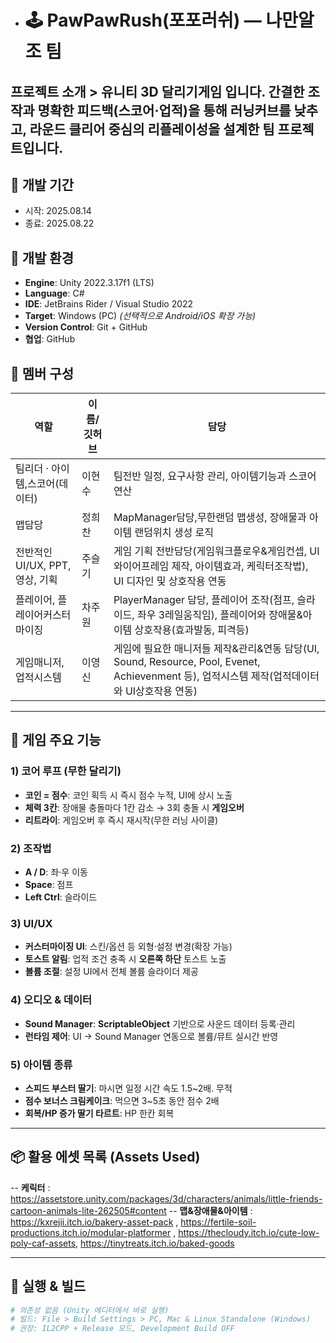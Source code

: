 - # 🕹️ PawPawRush(포포러쉬) — 나만알조 팀

프로젝트 소개 > 유니티 3D 달리기게임 입니다. 간결한 조작과 명확한 피드백(스코어·업적)을 통해 러닝커브를 낮추고, 라운드 클리어 중심의 리플레이성을 설계한 팀 프로젝트입니다.
---
## 📅 개발 기간
- 시작: 2025.08.14  
- 종료: 2025.08.22  

## 🧰 개발 환경
- **Engine**: Unity 2022.3.17f1 (LTS)
- **Language**: C#
- **IDE**: JetBrains Rider / Visual Studio 2022
- **Target**: Windows (PC) *(선택적으로 Android/iOS 확장 가능)*
- **Version Control**: Git + GitHub
- **협업**: GitHub

## 👥 멤버 구성
| 역할 | 이름/깃허브 | 담당 |
|---|---|---|
| 팀리더 · 아이템,스코어(데이터) | 이현수 | 팀전반 일정, 요구사항 관리, 아이템기능과 스코어 연산 |
| 맵담당 | 정희찬 | MapManager담당,무한랜덤 맵생성, 장애물과 아이템 랜덤위치 생성 로직 |
| 전반적인 UI/UX, PPT, 영상, 기획 | 주슬기 | 게임 기획 전반담당(게임워크플로우&게임컨셉, UI와이어프레임 제작, 아이템효과, 케릭터조작법), UI 디자인 및 상호작용 연동 |
| 플레이어, 플레이어커스터마이징 | 차주원 | PlayerManager 담당, 플레이어 조작(점프, 슬라이드, 좌우 3레일움직임), 플레이어와 장애물&아이템 상호작용(효과발동, 피격등)|
| 게임매니저, 업적시스템 | 이영신 | 게임에 필요한 매니저들 제작&관리&연동 담당(UI, Sound, Resource, Pool, Evenet, Achievenment 등), 업적시스템 제작(업적데이터와 UI상호작용 연동)|

---

## 🧩 게임 주요 기능

### 1) 코어 루프 (무한 달리기)
- **코인 = 점수**: 코인 획득 시 즉시 점수 누적, UI에 상시 노출
- **체력 3칸**: 장애물 충돌마다 1칸 감소 → 3회 충돌 시 **게임오버**
- **리트라이**: 게임오버 후 즉시 재시작(무한 러닝 사이클)

### 2) 조작법
- **A / D**: 좌·우 이동  
- **Space**: 점프  
- **Left Ctrl**: 슬라이드

### 3) UI/UX
- **커스터마이징 UI**: 스킨/옵션 등 외형·설정 변경(확장 가능)
- **토스트 알림**: 업적 조건 충족 시 **오른쪽 하단** 토스트 노출
- **볼륨 조절**: 설정 UI에서 전체 볼륨 슬라이더 제공

### 4) 오디오 & 데이터
- **Sound Manager**: **ScriptableObject** 기반으로 사운드 데이터 등록·관리
- **런타임 제어**: UI → Sound Manager 연동으로 볼륨/뮤트 실시간 반영

### 5) 아이템 종류
- **스피드 부스터 딸기**: 마시면 일정 시간 속도 1.5~2배. 무적
- **점수 보너스 크림케이크**: 먹으면 3~5초 동안 점수 2배
- **회복/HP 증가 딸기 타르트**: HP 한칸 회복


---
## 📦 활용 에셋 목록 (Assets Used)
-- **케릭터** : https://assetstore.unity.com/packages/3d/characters/animals/little-friends-cartoon-animals-lite-262505#content
-- **맵&장애물&아이템** : https://kxrejii.itch.io/bakery-asset-pack , https://fertile-soil-productions.itch.io/modular-platformer , https://thecloudy.itch.io/cute-low-poly-caf-assets, https://tinytreats.itch.io/baked-goods

---
## 🚀 실행 & 빌드
```bash
# 의존성 없음 (Unity 에디터에서 바로 실행)
# 빌드: File > Build Settings > PC, Mac & Linux Standalone (Windows)
# 권장: IL2CPP + Release 모드, Development Build OFF

